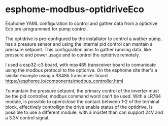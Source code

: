 # esphome-modbus-optidriveEco
Esphome YAML configuration to control and gather data from a optidrive Eco pre-programmed for pump control.

The optidrive is pre-configured by the installator to control a wather pump, has a pressure sensor and using the internal pid control can mantain a pressure setpoint.
This configuration aims to gather running data, like pressure and power usage and to control the optidrive remotely.

I used a esp32-c3 board, with max485 transceiver board to comunicate using the modbus protocol to the optidrive. 
On the esphome site ther's a similar example using a RS485 transceiver board https://esphome.io/components/modbus_controller.html

To mantain the pressure setpoint, the primary control of the inverter must be the pid controller, modbus command word can't be used.
With a LR784 module, is possible to open/close the contact between 1-2 of the terminal block, effectively controllign the drive enable status of the optidrive.
Is possible to use a different module, with a mosfet than can support 24V and a 3.3V control signal.
